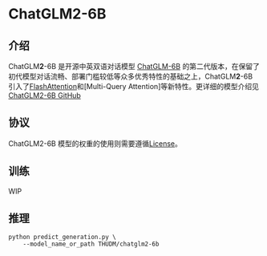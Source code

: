 # ChatGLM2-6B

## 介绍

ChatGLM**2**-6B 是开源中英双语对话模型 [ChatGLM-6B](https://github.com/THUDM/ChatGLM-6B) 的第二代版本，在保留了初代模型对话流畅、部署门槛较低等众多优秀特性的基础之上，ChatGLM**2**-6B 引入了[FlashAttention](https://github.com/HazyResearch/flash-attention)和[Multi-Query Attention]等新特性。更详细的模型介绍见[ChatGLM2-6B GitHub](https://github.com/THUDM/ChatGLM2-6B)

## 协议

ChatGLM2-6B 模型的权重的使用则需要遵循[License](../../../paddlenlp/transformers/chatglm_v2/LICENSE)。

## 训练

WIP

## 推理

```
python predict_generation.py \
    --model_name_or_path THUDM/chatglm2-6b
```
